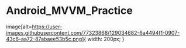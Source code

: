 # Android_MVVM_Practice
image[alt=https://user-images.githubusercontent.com/77323868/129034682-6a4494f1-0907-43c6-aa72-87abaee53b5c.png]{ width: 200px; }
